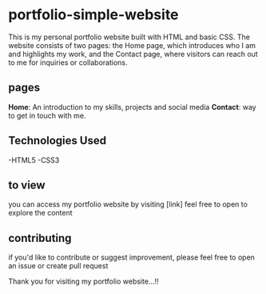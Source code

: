# portfolio-simple-website
This is my personal portfolio website built with HTML and basic CSS. The website consists of two pages: the Home page, which introduces who I am and highlights my work, and the Contact page, where visitors can reach out to me for inquiries or collaborations.

## pages

 **Home**: An introduction to my skills, projects and social media 
 **Contact**: way to get in touch with me.

## Technologies Used 
  -HTML5
  -CSS3
## to view
 you can access my portfolio website by visiting [link] feel free to open to explore the content

 ## contributing
 if you'd like to contribute or suggest improvement, please feel free to open an issue or create pull request

  Thank you for visiting my portfolio website...!!
